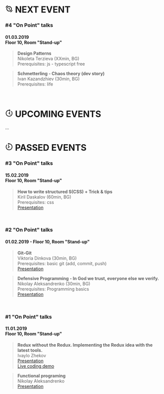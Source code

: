 # <img width="25" src="https://github.com/FED-EPAM/onPoint/blob/master/assets/next.png?raw=true"> NEXT EVENT
### #4 "On Point" talks
#### 01.03.2019<br /> Floor 10, Room "Stand-up"

> <b>Design Patterns</b><br /> Nikoleta Terzieva (XXmin, BG)<br />
Prerequisites: js - typescript free

> <b>Schmetterling - Chaos theory (dev story)</b><br /> Ivan Kazandzhiev (30min, BG)<br />
Prerequisites: life
<br />

# <img width="25" src="https://github.com/FED-EPAM/onPoint/blob/master/assets/future.png?raw=true"> UPCOMING EVENTS

...
<br />

# <img width="25" src="https://github.com/FED-EPAM/onPoint/blob/master/assets/past.png?raw=true"> PASSED EVENTS

### #3 "On Point" talks
#### 15.02.2019<br /> Floor 10, Room "Stand-up"

> <b>How to write structured S(CSS) + Trick & tips </b><br /> Kiril Daskalov (60min, BG)<br />
Prerequisites: css<br />
<a href="https://slides.com/kirildaskalov/deck/fullscreen#/">Presentation</a>
<br />

### #2 "On Point" talks
#### 01.02.2019 - Floor 10, Room "Stand-up"

> <b>Git-Git</b><br /> Viktoria Dinkova (30min, BG)<br />
Prerequisites: basic git (add, commit, push)<br />
<a href="https://docs.google.com/presentation/d/1vi3vOoFJgJ6bPIm8AIQAO_RXZwYzxgmPBT6xnvGdec8/edit?usp=sharing">Presentation</a>

> <b>Defensive Programming - In God we trust, everyone else we verify.</b><br /> Nikolay Aleksandrenko (30min, BG)<br />
Prerequisites: Programming basics<br />
<a href="https://docs.google.com/presentation/d/1jwzZNUO133yDx-dgbLkzbAO4ergdSpwgPvuCzmLC6z4/edit?usp=sharing">Presentation</a>
<br />

### #1 "On Point" talks
#### 11.01.2019<br /> Floor 10, Room "Stand-up"

> <b>Redux without the Redux. Implementing the Redux idea with the latest tools.</b><br /> Ivaylo Zhekov<br />
<a href="https://l3pmkvlkpm.codesandbox.io/#/title">Presentation</a><br />
<a href="https://codesandbox.io/s/2wyp51jxxp">Live coding demo</a>

> <b>Functional programing</b><br /> Nikolay Aleksandrenko<br />
<a href="https://docs.google.com/presentation/d/1K1kEXhoy8Q52Z0NTwJ0OAa3i8rPPSrof4KdBKmAxhSQ/edit?usp=sharing">Presentation</a>

